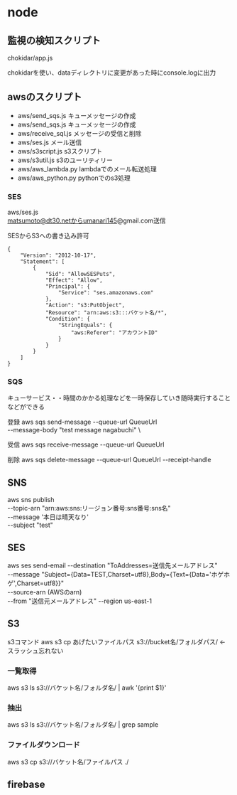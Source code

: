 # node

## 監視の検知スクリプト

chokidar/app.js<br>

chokidarを使い、dataディレクトリに変更があった時にconsole.logに出力

## awsのスクリプト

- aws/send_sqs.js キューメッセージの作成
- aws/send_sqs.js キューメッセージの作成
- aws/receive_sql.js メッセージの受信と削除
- aws/ses.js メール送信
- aws/s3script.js s3スクリプト
- aws/s3util.js s3のユーリティリー
- aws/aws_lambda.py lambdaでのメール転送処理
- aws/aws_python.py pythonでのs3処理


### SES
aws/ses.js<br>
matsumoto@dt30.netからumanari145@gmail.com送信

SESからS3への書き込み許可
```
{
    "Version": "2012-10-17",
    "Statement": [
        {
            "Sid": "AllowSESPuts",
            "Effect": "Allow",
            "Principal": {
                "Service": "ses.amazonaws.com"
            },
            "Action": "s3:PutObject",
            "Resource": "arn:aws:s3:::バケット名/*",
            "Condition": {
                "StringEquals": {
                    "aws:Referer": "アカウントID"
                }
            }
        }
    ]
}
```
### SQS

キューサービス・・時間のかかる処理などを一時保存していき随時実行することなどができる

登録
aws sqs send-message --queue-url QueueUrl \
--message-body "test message nagabuchi" \

受信
aws sqs receive-message --queue-url QueueUrl

削除
aws sqs delete-message --queue-url QueueUrl
--receipt-handle

## SNS
aws sns publish \
        --topic-arn "arn:aws:sns:リージョン番号:sns番号:sns名" \
        --message '本日は晴天なり' \
        --subject "test"

## SES
aws ses send-email --destination "ToAddresses=送信先メールアドレス" \
 --message "Subject={Data=TEST,Charset=utf8},Body={Text={Data='ホゲホゲ',Charset=utf8}}" \
 --source-arn (AWSのarn) \
 --from "送信元メールアドレス" --region us-east-1

## S3
s3コマンド
aws s3 cp あげたいファイルパス s3://bucket名/フォルダパス/ ←スラッシュ忘れない

### 一覧取得
aws s3 ls s3://バケット名/フォルダ名/ | awk '{print $1}'

### 抽出
aws s3 ls s3://バケット名/フォルダ名/ | grep sample

### ファイルダウンロード
aws s3 cp s3://バケット名/ファイルパス ./

## firebase
